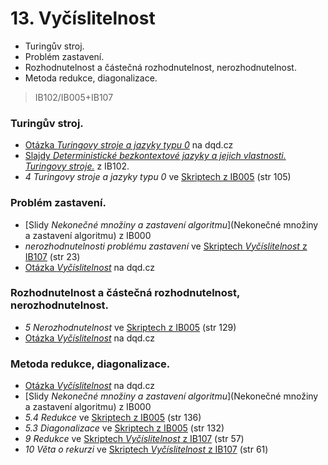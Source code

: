 # 13. Vyčíslitelnost

* Turingův stroj.
* Problém zastavení.
* Rozhodnutelnost a částečná rozhodnutelnost, nerozhodnutelnost.
* Metoda redukce, diagonalizace.

> IB102/IB005+IB107

### Turingův stroj.

* [Otázka _Turingovy stroje a jazyky typu 0_](http://statnice.dqd.cz/home:inf:in12/) na dqd.cz
* [Slajdy _Deterministické bezkontextové jazyky a jejich vlastnosti. Turingovy stroje._](https://is.muni.cz/el/1433/podzim2008/IB102/um/slajdy13.pdf) z IB102.
* _4 Turingovy stroje a jazyky typu 0_ ve [Skriptech z IB005](http://www.fi.muni.cz/usr/kretinsky/afj_I.pdf) \(str 105\)

### Problém zastavení.

* [Slidy _Nekonečné množiny a zastavení algoritmu_](Nekonečné množiny a zastavení algoritmu) z IB000
* _nerozhodnutelnosti problému zastavení_ ve [Skriptech _Vyčíslitelnost_ z IB107](https://is.muni.cz/auth/el/1433/podzim2010/IB107/um/utv.pdf) \(str 23\)
* [Otázka _Vyčíslitelnost_](http://statnice.dqd.cz/home:inf:in13) na dqd.cz

### Rozhodnutelnost a částečná rozhodnutelnost, nerozhodnutelnost.

* _5 Nerozhodnutelnost_ ve [Skriptech z IB005](http://www.fi.muni.cz/usr/kretinsky/afj_I.pdf) \(str 129\)
* [Otázka _Vyčíslitelnost_](http://statnice.dqd.cz/home:inf:in13) na dqd.cz

### Metoda redukce, diagonalizace.

* [Otázka _Vyčíslitelnost_](http://statnice.dqd.cz/home:inf:in13) na dqd.cz
* [Slidy _Nekonečné množiny a zastavení algoritmu_](Nekonečné množiny a zastavení algoritmu) z IB000
* _5.4 Redukce_ ve [Skriptech z IB005](http://www.fi.muni.cz/usr/kretinsky/afj_I.pdf) \(str 136\)
* _5.3 Diagonalizace_ ve [Skriptech z IB005](http://www.fi.muni.cz/usr/kretinsky/afj_I.pdf) \(str 132\)
* _9 Redukce_ ve [Skriptech _Vyčíslitelnost_ z IB107](https://is.muni.cz/auth/el/1433/podzim2010/IB107/um/utv.pdf) \(str 57\)
* _10 Věta o rekurzi_ ve [Skriptech _Vyčíslitelnost_ z IB107](https://is.muni.cz/auth/el/1433/podzim2010/IB107/um/utv.pdf) \(str 61\)



